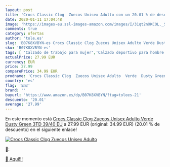```yaml
---
layout: post
title: 'Crocs Classic Clog  Zuecos Unisex Adulto con un 20.01 % de descuento'
date: 2020-01-11 17:04:48
image: 'https://images-eu.ssl-images-amazon.com/images/I/31qt2nXKCOL._SL400_.jpg'
comments: true
category: ofertas
author: 'tole.es'
slug: 'B07K8XVBYN-es Crocs Classic Clog Zuecos Unisex Adulto Verde Dusty Green...'
sku: 'B07K8XVBYN-es'
tags: [ 'Calzado de trabajo para mujer','Calzado deportivo para hombre','Calzado sanitario y de hostelería para mujer','Chanclas y sandalias de piscina para hombre','Sandalias y chanclas para niña','Zapatillas y calzado deportivo para hombre','Zapatos','Zapatos para hombre','Zapatos para mujer','Zapatos para niñas pequeñas','Zapatos y complementos','Zuecos sanitarios y de hostelería para mujer','Zuecos y mules para hombre','zuecos', ]
actualPrice: 27.99 EUR
currency: EUR
price: 27.99
comparePrice: 34.99 EUR
prodname: 'Crocs Classic Clog  Zuecos Unisex Adulto  Verde  Dusty Green 3TD   39/40 EU'
country: 'es'
flag: '🇪🇸'
brand: ''
buyurl: 'https://www.amazon.es/dp/B07K8XVBYN/?tag=tolees-21'
descuento: '20.01'
average: '27.99'
---
```


En este momento está [Crocs Classic Clog  Zuecos Unisex Adulto  Verde  Dusty Green 3TD   39/40 EU](https://www.amazon.es/dp/B07K8XVBYN/?tag=tolees-21) a 27.99 EUR (original: 34.99 EUR) (20.01 %  de descuento) en el siguiente enlace!

[![Crocs Classic Clog  Zuecos Unisex Adulto](https://images-eu.ssl-images-amazon.com/images/I/31qt2nXKCOL._SL400_.jpg)](https://www.amazon.es/dp/B07K8XVBYN/?tag=tolees-21)

🔎:


[🛒 Aquí!!!](https://www.amazon.es/dp/B07K8XVBYN/?tag=tolees-21)
